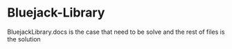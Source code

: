 # Bluejack-Library
BluejackLibrary.docs is the case that need to be solve and the rest of files is the solution
